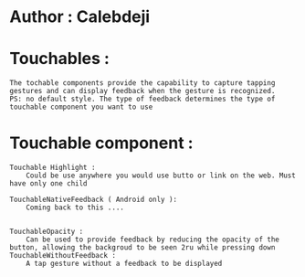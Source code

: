 # Author : Calebdeji

# Touchables :

    The tochable components provide the capability to capture tapping gestures and can display feedback when the gesture is recognized.
    PS: no default style. The type of feedback determines the type of touchable component you want to use

# Touchable component :

    Touchable Highlight :
        Could be use anywhere you would use butto or link on the web. Must have only one child

    TouchableNativeFeedback ( Android only ):
        Coming back to this ....


    TouchableOpacity :
        Can be used to provide feedback by reducing the opacity of the button, allowing the backgroud to be seen 2ru while pressing down
    TouchableWithoutFeedback :
        A tap gesture without a feedback to be displayed
